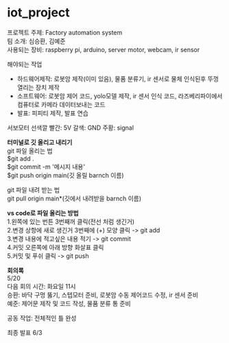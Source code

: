 # iot_project

프로젝트 주제: Factory automation system</br>
팀 소개: 심승환, 김예준</br>
사용되는 장비: raspberry pi, arduino, server motor, webcam, ir sensor</br>

해야되는 작업
- 하드웨어제작: 로봇암 제작(이미 있음), 물품 분류기, ir 센서로 물체 인식된후 뚜껑 열리는 장치 제작
- 소프트웨어: 로봇암 제어 코드, yolo모델 제작, ir 센서 인식 코드, 라즈베리파이에서 컴퓨터로 카메라 데이터보내는 코드
- 발표: 피피티 제작, 발표 연습


서보모터 선색깔
빨간: 5V
갈색: GND
주황: signal


**터미널로 깃 올리고 내리기**</br>
git 파일 올리는 법</br>
$git add . </br>
$git commit -m '메시지 내용' </br>
$git push origin main(깃 올릴 barnch 이름) </br>

git 파일 내려 받는 법 </br>
git pull origin main*(깃에서 내려받을 barnch 이름) </br>

**vs code로 파일 올리는 방법** </br>
1.왼쪽에 있는 번튼 3번째꺼 클릭(전선 처럼 생긴거) </br>
2.변경 상항에 새로 생긴거 3번째에 (+) 모양 클릭 -> git add </br>
3.변경 내용에 적고싶은 내용 적기 -> git commit </br>
4.커밋 오른쪽에 아래 방향 화살표 클릭 </br>
5.커밋 및 푸쉬 클릭 -> git push </br>


**회의록**</br>
5/20 </br>
다음 회의 시간: 화요일 11시</br>
승환: 바닥 구멍 뚫기, 스텝모터 준비, 로봇암 수동 제어코드 수정, ir 센서 준비</br>
예준: 제어문 제작 및 코드 작성, 물품 분류 통 준비</br>

공동 작업: 전체적인 틀 완성</br>

최종 발표 6/3 </br>

